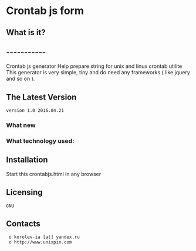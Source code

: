 #						Crontab js form


##  What is it?
##  -----------
Crontab js generator
Help prepare string for unix and linux crontab utilite
This generator is very simple, tiny and do need any frameworks ( like jquery and so on ).

##  The Latest Version

	version 1.0 2016.04.21

### What new
	


### What technology used:


## Installation
Start this crontabjs.html in any browser



  Licensing
  ---------
	GNU

  Contacts
  --------

     o korolev-ia [at] yandex.ru
     o http://www.unixpin.com

	
